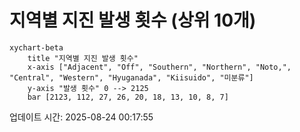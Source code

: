 # 지역별 지진 발생 횟수 (상위 10개)

```mermaid
xychart-beta
    title "지역별 지진 발생 횟수"
    x-axis ["Adjacent", "Off", "Southern", "Northern", "Noto,", "Central", "Western", "Hyuganada", "Kiisuido", "미분류"]
    y-axis "발생 횟수" 0 --> 2125
    bar [2123, 112, 27, 26, 20, 18, 13, 10, 8, 7]
```

업데이트 시간: 2025-08-24 00:17:55
